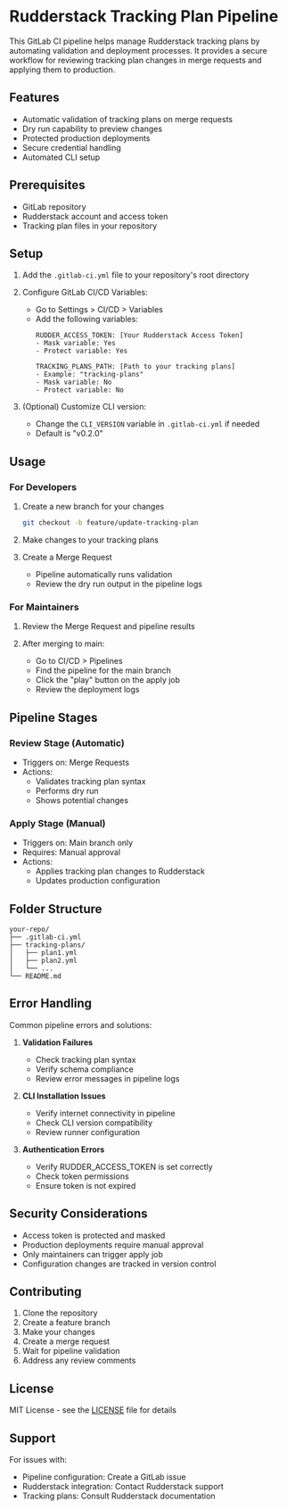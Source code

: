 # Rudderstack Tracking Plan Pipeline

This GitLab CI pipeline helps manage Rudderstack tracking plans by automating validation and deployment processes. It provides a secure workflow for reviewing tracking plan changes in merge requests and applying them to production.

## Features

- Automatic validation of tracking plans on merge requests
- Dry run capability to preview changes
- Protected production deployments
- Secure credential handling
- Automated CLI setup

## Prerequisites

- GitLab repository
- Rudderstack account and access token
- Tracking plan files in your repository

## Setup

1. Add the `.gitlab-ci.yml` file to your repository's root directory

2. Configure GitLab CI/CD Variables:
   - Go to Settings > CI/CD > Variables
   - Add the following variables:
     ```
     RUDDER_ACCESS_TOKEN: [Your Rudderstack Access Token]
     - Mask variable: Yes
     - Protect variable: Yes

     TRACKING_PLANS_PATH: [Path to your tracking plans]
     - Example: "tracking-plans"
     - Mask variable: No
     - Protect variable: No
     ```

3. (Optional) Customize CLI version:
   - Change the `CLI_VERSION` variable in `.gitlab-ci.yml` if needed
   - Default is "v0.2.0"

## Usage

### For Developers

1. Create a new branch for your changes
   ```bash
   git checkout -b feature/update-tracking-plan
   ```

2. Make changes to your tracking plans

3. Create a Merge Request
   - Pipeline automatically runs validation
   - Review the dry run output in the pipeline logs

### For Maintainers

1. Review the Merge Request and pipeline results

2. After merging to main:
   - Go to CI/CD > Pipelines
   - Find the pipeline for the main branch
   - Click the "play" button on the apply job
   - Review the deployment logs

## Pipeline Stages

### Review Stage (Automatic)
- Triggers on: Merge Requests
- Actions:
  - Validates tracking plan syntax
  - Performs dry run
  - Shows potential changes

### Apply Stage (Manual)
- Triggers on: Main branch only
- Requires: Manual approval
- Actions:
  - Applies tracking plan changes to Rudderstack
  - Updates production configuration

## Folder Structure

```
your-repo/
├── .gitlab-ci.yml
├── tracking-plans/
│   ├── plan1.yml
│   ├── plan2.yml
│   └── ...
└── README.md
```

## Error Handling

Common pipeline errors and solutions:

1. **Validation Failures**
   - Check tracking plan syntax
   - Verify schema compliance
   - Review error messages in pipeline logs

2. **CLI Installation Issues**
   - Verify internet connectivity in pipeline
   - Check CLI version compatibility
   - Review runner configuration

3. **Authentication Errors**
   - Verify RUDDER_ACCESS_TOKEN is set correctly
   - Check token permissions
   - Ensure token is not expired

## Security Considerations

- Access token is protected and masked
- Production deployments require manual approval
- Only maintainers can trigger apply job
- Configuration changes are tracked in version control

## Contributing

1. Clone the repository
2. Create a feature branch
3. Make your changes
4. Create a merge request
5. Wait for pipeline validation
6. Address any review comments

## License

MIT License - see the [LICENSE](LICENSE) file for details

## Support

For issues with:
- Pipeline configuration: Create a GitLab issue
- Rudderstack integration: Contact Rudderstack support
- Tracking plans: Consult Rudderstack documentation
